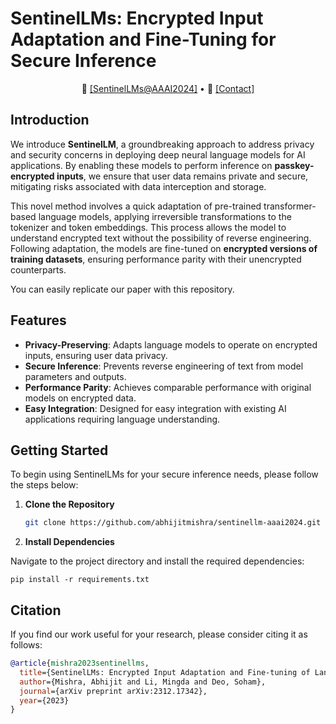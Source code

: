 # SentinelLMs: Encrypted Input Adaptation and Fine-Tuning for Secure Inference 

<p align="center">
    📃 <a href="https://arxiv.org/abs/2312.17342" target="_blank">[SentinelLMs@AAAI2024]</a> • 📧 <a href="https://abhijitmishra.github.io/" 
        target="_blank">[Contact]</a>
</p>

## Introduction

We introduce **SentinelLM**, a groundbreaking approach to address privacy and security concerns in deploying deep neural language models for AI applications. By enabling these models to perform inference on **passkey-encrypted inputs**, we ensure that user data remains private and secure, mitigating risks associated with data interception and storage.

This novel method involves a quick adaptation of pre-trained transformer-based language models, applying irreversible transformations to the tokenizer and token embeddings. This process allows the model to understand encrypted text without the possibility of reverse engineering. Following adaptation, the models are fine-tuned on **encrypted versions of training datasets**, ensuring performance parity with their unencrypted counterparts.

You can easily replicate our paper with this repository.

## Features

- **Privacy-Preserving**: Adapts language models to operate on encrypted inputs, ensuring user data privacy.
- **Secure Inference**: Prevents reverse engineering of text from model parameters and outputs.
- **Performance Parity**: Achieves comparable performance with original models on encrypted data.
- **Easy Integration**: Designed for easy integration with existing AI applications requiring language understanding.

## Getting Started

To begin using SentinelLMs for your secure inference needs, please follow the steps below:

1. **Clone the Repository**

   ```bash
   git clone https://github.com/abhijitmishra/sentinellm-aaai2024.git
   ```
   
2. **Install Dependencies**

Navigate to the project directory and install the required dependencies:

    pip install -r requirements.txt

## Citation

If you find our work useful for your research, please consider citing it as follows:

```bibtex
@article{mishra2023sentinellms,
  title={SentinelLMs: Encrypted Input Adaptation and Fine-tuning of Language Models for Private and Secure Inference},
  author={Mishra, Abhijit and Li, Mingda and Deo, Soham},
  journal={arXiv preprint arXiv:2312.17342},
  year={2023}
}
